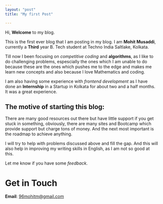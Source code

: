 ```yaml
---
layout: "post"
title: "My first Post"

---
```



Hi, **Welcome** to my blog.

This is the first ever blog that I am posting in my blog.
I am **Mohit Musaddi**, currently a **Third** year B. Tech student at Techno India Saltlake, Kolkata.

Till now I been focusing on *competitive coding* and **algorithms**, as I like to do challenging problems, espescially the ones which I am unable to do because these are the ones which pushes me to the edge and makes me learn new concepts and also because I love Mathematics and coding.

I am also having some experience with *frontend development* as I have done an **Internship** in a Startup in Kolkata for about two and a half months. It was a great experience.

## The motive of starting this blog:

There are many good resources out there but have little support if you get stuck in something, obviously, there are many sites and Bootcamp which provide support but charge tons of money. And the next most important is the roadmap to achieve anything.


I will try to help with problems discussed above and fill the gap. And this will also help in improving my writing skills in English, as I am not so good at this.

Let me know if you have some *feedback*.

# Get in Touch

**Email**: 96mohitm@gmail.com